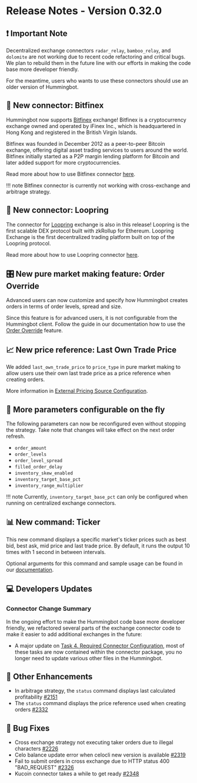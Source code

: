 # Release Notes - Version 0.32.0

## ❗️ Important Note

Decentralized exchange connectors `radar_relay`, `bamboo_relay`, and `dolomite` are not working due to recent code refactoring and critical bugs. We plan to rebuild them in the future line with our efforts in making the code base more developer friendly.

For the meantime, users who wants to use these connectors should use an older version of Hummingbot.


## 🔗 New connector: Bitfinex

Hummingbot now supports [Bitfinex](https://www.bitfinex.com/) exchange! Bitfinex is a cryptocurrency exchange owned and operated by iFinex Inc., which is headquartered in Hong Kong and registered in the British Virgin Islands.

Bitfinex was founded in December 2012 as a peer-to-peer Bitcoin exchange, offering digital asset trading services to users around the world. Bitfinex initially started as a P2P margin lending platform for Bitcoin and later added support for more cryptocurrencies.

Read more about how to use Bitfinex connector [here](/connectors/bitfinex/).

!!! note
    Bitfinex connector is currently not working with cross-exchange and arbitrage strategy.


## 🔗 New connector: Loopring

The connector for [Loopring](https://loopring.io/) exchange is also in this release! Loopring is the first scalable DEX protocol built with zkRollup for Ethereum. Loopring Exchange is the first decentralized trading platform built on top of the Loopring protocol.

Read more about how to use Loopring connector [here](/connectors/loopring/).


## 🎛 New pure market making feature: Order Override

Advanced users can now customize and specify how Hummingbot creates orders in terms of order levels, spread and size.

Since this feature is for advanced users, it is not configurable from the Hummingbot client. Follow the guide in our documentation how to use the [Order Override](/strategies/advanced-mm/order-override) feature.


## 📈 New price reference: Last Own Trade Price

We added `last_own_trade_price` to `price_type` in pure market making to allow users use their own last trade price as a price reference when creating orders.

More information in [External Pricing Source Configuration](/strategies/advanced-mm/price-source).


## 🛫 More parameters configurable on the fly

The following parameters can now be reconfigured even without stopping the strategy. Take note that changes will take effect on the next order refresh.

- `order_amount`
- `order_levels`
- `order_level_spread`
- `filled_order_delay`
- `inventory_skew_enabled`
- `inventory_target_base_pct`
- `inventory_range_multiplier`

!!! note
    Currently, `inventory_target_base_pct` can only be configured when running on centralized exchange connectors.


## 📊 New command: Ticker

This new command displays a specific market's ticker prices such as best bid, best ask, mid price and last trade price. By default, it runs the output 10 times with 1 second in between intervals.

Optional arguments for this command and sample usage can be found in our [documentation](/operation/commands/ticker).


## 💻 Developers Updates

### Connector Change Summary

In the ongoing effort to make the Hummingbot code base more developer friendly, we refactored several parts of the exchange connector code to make it easier to add additional exchanges in the future:

* A major update on [Task 4. Required Connector Configuration](/developers/connectors/task4.md), most of these tasks are now contained within the connector package, you no longer need to update various other files in the Hummingbot. 


## 🔧 Other Enhancements

* In arbitrage strategy, the `status` command displays last calculated profitability [#2151](https://github.com/CoinAlpha/hummingbot/issues/2151)
* The `status` command displays the price reference used when creating orders [#2332](https://github.com/CoinAlpha/hummingbot/pull/2332)


## 🐞 Bug Fixes

* Cross exchange strategy not executing taker orders due to illegal characters [#2226](https://github.com/CoinAlpha/hummingbot/issues/2226)
* Celo balance update error when celocli new version is available [#2319](https://github.com/CoinAlpha/hummingbot/issues/2319)
* Fail to submit orders in cross exchange due to HTTP status 400 "BAD_REQUEST" [#2326](https://github.com/CoinAlpha/hummingbot/issues/2326)
* Kucoin connector takes a while to get ready [#2348](https://github.com/CoinAlpha/hummingbot/issues/2348)
